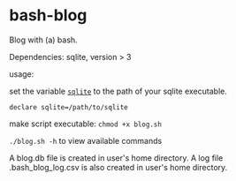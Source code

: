 # bash-blog
Blog with (a) bash.

Dependencies:
sqlite, version > 3

usage:

set the variable [```sqlite```](https://github.com/luffykesh/bash-blog/blob/master/blog.sh#L2) to the path of your sqlite executable.

```declare sqlite=/path/to/sqlite```

make script executable: ``` chmod +x blog.sh ```

```./blog.sh -h``` to view available commands

A blog.db file is created in user's home directory.
A log file .bash_blog_log.csv is also created in user's home directory.
